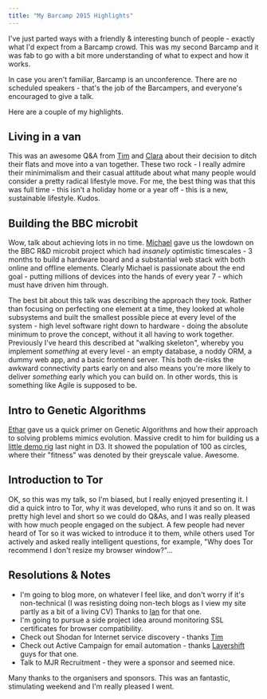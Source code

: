 ```yaml
---
title: "My Barcamp 2015 Highlights"
---
```


I've just parted ways with a friendly & interesting bunch of people - exactly what I'd expect from a Barcamp crowd. This was my second Barcamp and it was fab to go with a bit more understanding of what to expect and how it works.

In case you aren't familiar, Barcamp is an unconference. There are no scheduled speakers - that's the job of the Barcampers, and everyone's encouraged to give a talk.

Here are a couple of my highlights.

## Living in a van

This was an awesome Q&A from [Tim](https://twitter.com/tdobson) and [Clara](https://twitter.com/czmj2) about their decision to ditch their flats and move into a van together. These two rock - I really admire their minimimalism and their casual attitude about what many people would consider a pretty radical lifestyle move. For me, the best thing was that this was full time - this isn't a holiday home or a year off - this is a new, sustainable lifestyle. Kudos.


## Building the BBC microbit

Wow, talk about achieving lots in no time. [Michael](https://twitter.com/spark_rd) gave us the lowdown on the BBC R&D microbit project which had *insanely* optimistic timescales - 3 months to build a hardware board and a substantial web stack with both online and offline elements. Clearly Michael is passionate about the end goal - putting millions of devices into the hands of every year 7 - which must have driven him through.

The best bit about this talk was describing the approach they took. Rather than focusing on perfecting one element at a time, they looked at whole subsystems and built the smallest possible piece at every level of the system - high level software right down to hardware - doing the absolute minimum to prove the concept, without it all having to work together. Previously I've heard this described at "walking skeleton", whereby you implement *something* at every level - an empty database, a noddy ORM, a dummy web app, and a basic frontend server. This both de-risks the awkward connectivity parts early on and also means you're more likely to deliver *something* early which you can build on. In other words, this is something like Agile is supposed to be.

## Intro to Genetic Algorithms

[Ethar](https://twitter.com/etharuk) gave us a quick primer on Genetic Algorithms and how their approach to solving problems mimics evolution. Massive credit to him for building us a [little demo rig](http://t.co/41aHGi4bIH) last night in D3. It showed the population of 100 as circles, where their "fitness" was denoted by their greyscale value. Awesome.

## Introduction to Tor

OK, so this was my talk, so I'm biased, but I really enjoyed presenting it. I did a quick intro to Tor, why it was developed, who runs it and so on. It was pretty high level and short so we could do Q&As, and I was really pleased with how much people engaged on the subject. A few people had never heard of Tor so it was wicked to introduce it to them, while others used Tor actively and asked really intelligent questions, for example, "Why does Tor recommend I don't resize my browser window?"...

## Resolutions & Notes

- I'm going to blog more, on whatever I feel like, and don't worry if it's non-technical (I was resisting doing non-tech blogs as I view my site partly as a bit of a living CV) Thanks to [Ian](https://twitter.com/cubicgarden) for that one.
- I'm going to pursue a side project idea around monitoring SSL certificates for browser compatibility.
- Check out Shodan for Internet service discovery - thanks [Tim](https://twitter.com/TimJDFletcher)
- Check out Active Campaign for email automation - thanks [Layershift](https://twitter.com/Layershift) guys for that one.
- Talk to MJR Recruitment - they were a sponsor and seemed nice.


Many thanks to the organisers and sponsors. This was an fantastic, stimulating weekend and I'm really pleased I went.
